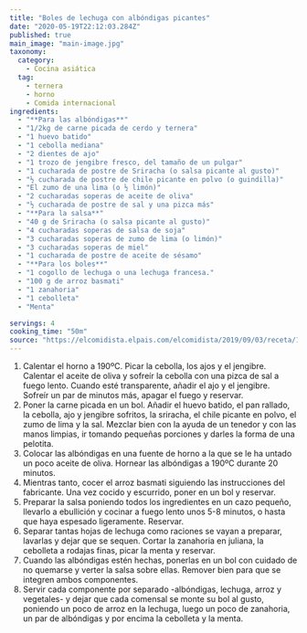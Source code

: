 ```yaml
---
title: "Boles de lechuga con albóndigas picantes"
date: "2020-05-19T22:12:03.284Z"
published: true
main_image: "main-image.jpg"
taxonomy:
  category:
    - Cocina asiática
  tag:
    - ternera
    - horno
    - Comida internacional
ingredients:
  - "**Para las albóndigas**"
  - "1/2kg de carne picada de cerdo y ternera"
  - "1 huevo batido"
  - "1 cebolla mediana"
  - "2 dientes de ajo"
  - "1 trozo de jengibre fresco, del tamaño de un pulgar"
  - "1 cucharada de postre de Sriracha (o salsa picante al gusto)"
  - "½ cucharada de postre de chile picante en polvo (o guindilla)"
  - "El zumo de una lima (o ½ limón)"
  - "2 cucharadas soperas de aceite de oliva"
  - "½ cucharada de postre de sal y una pizca más"
  - "**Para la salsa**"
  - "40 g de Sriracha (o salsa picante al gusto)"
  - "4 cucharadas soperas de salsa de soja"
  - "3 cucharadas soperas de zumo de lima (o limón)"
  - "3 cucharadas soperas de miel"
  - "1 cucharada de postre de aceite de sésamo"
  - "**Para los boles**"
  - "1 cogollo de lechuga o una lechuga francesa."
  - "100 g de arroz basmati"
  - "1 zanahoria"
  - "1 cebolleta"
  - "Menta"

servings: 4
cooking_time: "50m"
source: "https://elcomidista.elpais.com/elcomidista/2019/09/03/receta/1567505565_439154.html"
---
```


1. Calentar el horno a 190ºC. Picar la cebolla, los ajos y el jengibre. Calentar el aceite de oliva y sofreír la cebolla con una pizca de sal a fuego lento. Cuando esté transparente, añadir el ajo y el jengibre. Sofreír un par de minutos más, apagar el fuego y reservar.
2. Poner la carne picada en un bol. Añadir el huevo batido, el pan rallado, la cebolla, ajo y jengibre sofritos, la sriracha, el chile picante en polvo, el zumo de lima y la sal. Mezclar bien con la ayuda de un tenedor y con las manos limpias, ir tomando pequeñas porciones y darles la forma de una pelotita.
3. Colocar las albóndigas en una fuente de horno a la que se le ha untado un poco aceite de oliva. Hornear las albóndigas a 190ºC durante 20 minutos.
4. Mientras tanto, cocer el arroz basmati siguiendo las instrucciones del fabricante. Una vez cocido y escurrido, poner en un bol y reservar.
5. Preparar la salsa poniendo todos los ingredientes en un cazo pequeño, llevarlo a ebullición y cocinar a fuego lento unos 5-8 minutos, o hasta que haya espesado ligeramente. Reservar.
6. Separar tantas hojas de lechuga como raciones se vayan a preparar, lavarlas y dejar que se sequen. Cortar la zanahoria en juliana, la cebolleta a rodajas finas, picar la menta y reservar.
7. Cuando las albóndigas estén hechas, ponerlas en un bol con cuidado de no quemarse y verter la salsa sobre ellas. Remover bien para que se integren ambos componentes.
8. Servir cada componente por separado -albóndigas, lechuga, arroz y vegetales- y dejar que cada comensal se monte su bol al gusto, poniendo un poco de arroz en la lechuga, luego un poco de zanahoria, un par de albóndigas y por encima la cebolleta y la menta.
